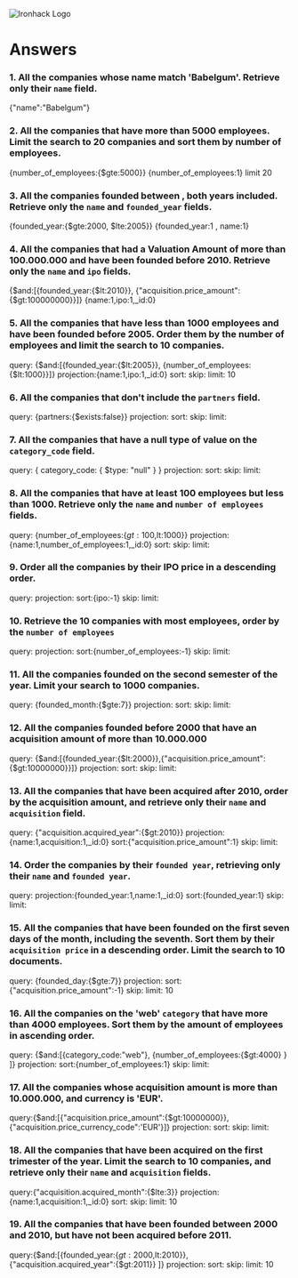 ![Ironhack Logo](https://i.imgur.com/1QgrNNw.png)

# Answers

### 1. All the companies whose name match 'Babelgum'. Retrieve only their `name` field.
{"name":"Babelgum"}

<!-- Your Code Goes Here -->

### 2. All the companies that have more than 5000 employees. Limit the search to 20 companies and sort them by **number of employees**.

{number_of_employees:{$gte:5000}}
{number_of_employees:1}
limit 20

<!-- Your Code Goes Here -->

### 3. All the companies founded between , both years included. Retrieve only the `name` and `founded_year` fields.
{founded_year:{$gte:2000, $lte:2005}}
{founded_year:1 , name:1}
<!-- Your Code Goes Here -->

### 4. All the companies that had a Valuation Amount of more than 100.000.000 and have been founded before 2010. Retrieve only the `name` and `ipo` fields.
{$and:[{founded_year:{$lt:2010}}, {"acquisition.price_amount":{$gt:100000000}}]}
{name:1,ipo:1,_id:0}
<!-- Your Code Goes Here -->

### 5. All the companies that have less than 1000 employees and have been founded before 2005. Order them by the number of employees and limit the search to 10 companies.
query: {$and:[{founded_year:{$lt:2005}}, {number_of_employees:{$lt:1000}}]}
projection:{name:1,ipo:1,_id:0}
sort:
skip: 
limit: 10
<!-- Your Code Goes Here -->

### 6. All the companies that don't include the `partners` field.
query: {partners:{$exists:false}}
projection:
sort:
skip: 
limit: 
<!-- Your Code Goes Here -->

### 7. All the companies that have a null type of value on the `category_code` field.
query: { category_code: { $type: "null" } }
projection:
sort:
skip: 
limit: 
<!-- Your Code Goes Here -->

### 8. All the companies that have at least 100 employees but less than 1000. Retrieve only the `name` and `number of employees` fields.
query: {number_of_employees:{$gt:100,$lt:1000}}
projection:{name:1,number_of_employees:1,_id:0}
sort:
skip: 
limit: 
<!-- Your Code Goes Here -->

### 9. Order all the companies by their IPO price in a descending order.
query: 
projection:
sort:{ipo:-1}
skip: 
limit: 
<!-- Your Code Goes Here -->

### 10. Retrieve the 10 companies with most employees, order by the `number of employees`
query: 
projection:
sort:{number_of_employees:-1}
skip: 
limit: 
<!-- Your Code Goes Here -->

### 11. All the companies founded on the second semester of the year. Limit your search to 1000 companies.
query: {founded_month:{$gte:7}}
projection:
sort:
skip: 
limit: 
<!-- Your Code Goes Here -->

### 12. All the companies founded before 2000 that have an acquisition amount of more than 10.000.000
query: {$and:[{founded_year:{$lt:2000}},{"acquisition.price_amount":{$gt:10000000}}]}
projection:
sort:
skip: 
limit: 
<!-- Your Code Goes Here -->

### 13. All the companies that have been acquired after 2010, order by the acquisition amount, and retrieve only their `name` and `acquisition` field.

query: {"acquisition.acquired_year":{$gt:2010}}
projection:{name:1,acquisition:1,_id:0}
sort:{"acquisition.price_amount":1}
skip: 
limit: 

<!-- Your Code Goes Here -->

### 14. Order the companies by their `founded year`, retrieving only their `name` and `founded year`.
query: 
projection:{founded_year:1,name:1,_id:0}
sort:{founded_year:1}
skip: 
limit: 
<!-- Your Code Goes Here -->

### 15. All the companies that have been founded on the first seven days of the month, including the seventh. Sort them by their `acquisition price` in a descending order. Limit the search to 10 documents.
query: {founded_day:{$gte:7}}
projection:
sort:{"acquisition.price_amount":-1}
skip: 
limit: 10
<!-- Your Code Goes Here -->

### 16. All the companies on the 'web' `category` that have more than 4000 employees. Sort them by the amount of employees in ascending order.
query: {$and:[{category_code:"web"}, {number_of_employees:{$gt:4000} } ]}
projection:
sort:{number_of_employees:1}
skip: 
limit: 
<!-- Your Code Goes Here -->

### 17. All the companies whose acquisition amount is more than 10.000.000, and currency is 'EUR'.
query:{$and:[{"acquisition.price_amount":{$gt:10000000}},{"acquisition.price_currency_code":'EUR'}]}
projection:
sort:
skip: 
limit: 
<!-- Your Code Goes Here -->

### 18. All the companies that have been acquired on the first trimester of the year. Limit the search to 10 companies, and retrieve only their `name` and `acquisition` fields.
query:{"acquisition.acquired_month":{$lte:3}}
projection:{name:1,acquisition:1,_id:0}
sort:
skip: 
limit: 10

<!-- Your Code Goes Here -->

### 19. All the companies that have been founded between 2000 and 2010, but have not been acquired before 2011.
query:{$and:[{founded_year:{$gt:2000,$lt:2010}},{"acquisition.acquired_year":{$gt:2011}}   ]}
projection:
sort:
skip: 
limit: 10
<!-- Your Code Goes Here -->
